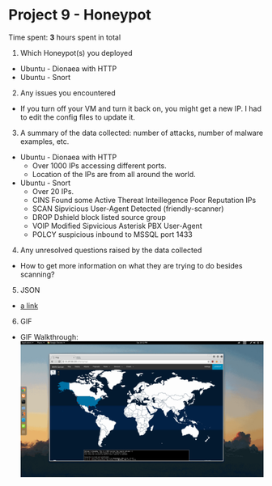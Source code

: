 # Project 9 - Honeypot

Time spent: **3** hours spent in total

1. Which Honeypot(s) you deployed
  - Ubuntu - Dionaea with HTTP
  - Ubuntu - Snort
2. Any issues you encountered
  - If you turn off your VM and turn it back on, you might get a new IP. I had to edit the config files to update it.
3. A summary of the data collected: number of attacks, number of malware examples, etc.
  - Ubuntu - Dionaea with HTTP
    - Over 1000 IPs accessing different ports.
	- Location of the IPs are from all around the world.
  - Ubuntu - Snort
	- Over 20 IPs.
    - CINS Found some Active Thereat Inteillegence Poor Reputation IPs
	- SCAN Sipvicious User-Agent Detected (friendly-scanner)
	- DROP Dshield block listed source group
	- VOIP Modified Sipvicious Asterisk PBX User-Agent
	- POLCY suspicious inbound to MSSQL port 1433
4. Any unresolved questions raised by the data collected
  - How to get more information on what they are trying to do besides scanning?
5. JSON
  - [a link](https://github.com/et1n/Honeypot/blob/master/session.json)
6. GIF
  - GIF Walkthrough: <img src='mhn.gif' />
